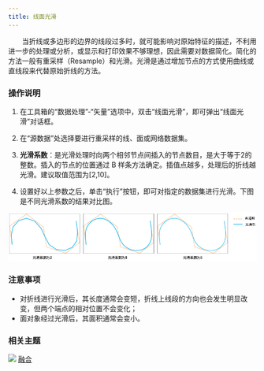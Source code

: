 ```yaml
---
title: 线面光滑
---
```


　　当折线或多边形的边界的线段过多时，就可能影响对原始特征的描述，不利用进一步的处理或分析，或显示和打印效果不够理想，因此需要对数据简化。简化的方法一般有重采样（Resample）和光滑。光滑是通过增加节点的方式使用曲线或直线段来代替原始折线的方法。

### 操作说明

 1. 在工具箱的“数据处理”-“矢量”选项中，双击“线面光滑”，即可弹出“线面光滑”对话框。
 2. 在“源数据”处选择要进行重采样的线、面或网络数据集。
 3. **光滑系数**：是光滑处理时向两个相邻节点间插入的节点数目，是大于等于2的整数。插入的节点的位置通过 B 样条方法确定。插值点越多，处理后的折线越光滑。建议取值范围为[2,10]。
 
 4. 设置好以上参数之后，单击“执行”按钮，即可对指定的数据集进行光滑。下图是不同光滑系数的结果对比图。 

  ![](img/Smooth.png)


### 注意事项

  - 对折线进行光滑后，其长度通常会变短，折线上线段的方向也会发生明显改变，但两个端点的相对位置不会变化；
  - 面对象经过光滑后，其面积通常会变小。



### 相关主题

![](img/smalltitle.png) [融合](Datafuse.html)



